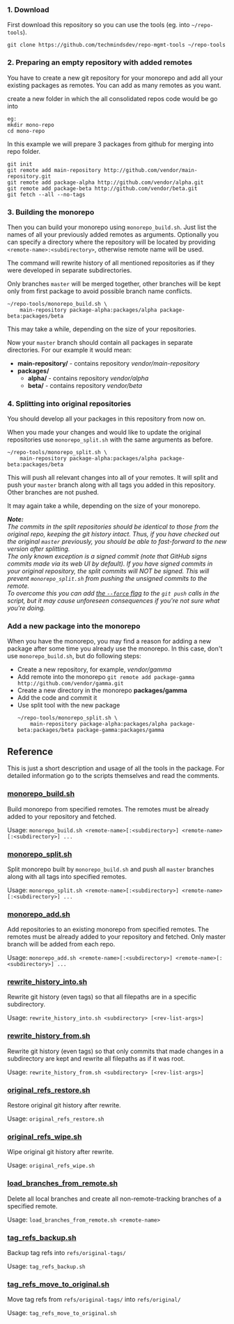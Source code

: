 ### 1. Download

First download this repository so you can use the tools (eg. into `~/repo-tools`).

```
git clone https://github.com/techmindsdev/repo-mgmt-tools ~/repo-tools
```

### 2. Preparing an empty repository with added remotes

You have to create a new git repository for your monorepo and add all your existing packages as remotes.
You can add as many remotes as you want.

create a new folder in which the all consolidated repos code would be go into

```
eg: 
mkdir mono-repo
cd mono-repo

```

In this example we will prepare 3 packages from github for merging into repo folder.

```
git init
git remote add main-repository http://github.com/vendor/main-repository.git
git remote add package-alpha http://github.com/vendor/alpha.git
git remote add package-beta http://github.com/vendor/beta.git
git fetch --all --no-tags
```

### 3. Building the monorepo

Then you can build your monorepo using `monorepo_build.sh`.
Just list the names of all your previously added remotes as arguments.
Optionally you can specify a directory where the repository will be located by providing `<remote-name>:<subdirectory>`, otherwise remote name will be used.

The command will rewrite history of all mentioned repositories as if they were developed in separate subdirectories.

Only branches `master` will be merged together, other branches will be kept only from first package to avoid possible branch name conflicts.

```
~/repo-tools/monorepo_build.sh \
    main-repository package-alpha:packages/alpha package-beta:packages/beta
```

This may take a while, depending on the size of your repositories.

Now your `master` branch should contain all packages in separate directories. For our example it would mean:
* **main-repository/** - contains repository *vendor/main-repository*
* **packages/**
  * **alpha/** - contains repository *vendor/alpha*
  * **beta/** - contains repository *vendor/beta*

### 4. Splitting into original repositories

You should develop all your packages in this repository from now on.

When you made your changes and would like to update the original repositories use `monorepo_split.sh` with the same arguments as before.

```
~/repo-tools/monorepo_split.sh \
    main-repository package-alpha:packages/alpha package-beta:packages/beta
```

This will push all relevant changes into all of your remotes.
It will split and push your `master` branch along with all tags you added in this repository.
Other branches are not pushed.

It may again take a while, depending on the size of your monorepo.

***Note:***  
*The commits in the split repositories should be identical to those from the original repo, keeping the git history intact.*
*Thus, if you have checked out the original `master` previously, you should be able to fast-forward to the new version after splitting.*  
*The only known exception is a signed commit (note that GitHub signs commits made via its web UI by default).*
*If you have signed commits in your original repository, the split commits will NOT be signed.*
*This will prevent `monorepo_split.sh` from pushing the unsigned commits to the remote.*  
*To overcome this you can add [the `--force` flag](https://git-scm.com/docs/git-push#git-push--f) to the `git push` calls in the script, but it may cause unforeseen consequences if you're not sure what you're doing.*

### Add a new package into the monorepo

When you have the monorepo, you may find a reason for adding a new package after some time you already use the monorepo.
In this case, don't use `monorepo_build.sh`, but do following steps:

* Create a new repository, for example, *vendor/gamma*
* Add remote into the monorepo `git remote add package-gamma http://github.com/vendor/gamma.git`
* Create a new directory in the monorepo **packages/gamma**
* Add the code and commit it
* Use split tool with the new package
    ```
    ~/repo-tools/monorepo_split.sh \
        main-repository package-alpha:packages/alpha package-beta:packages/beta package-gamma:packages/gamma
    ```

## Reference

This is just a short description and usage of all the tools in the package.
For detailed information go to the scripts themselves and read the comments.

### [monorepo_build.sh](./monorepo_build.sh)

Build monorepo from specified remotes. The remotes must be already added to your repository and fetched.

Usage: `monorepo_build.sh <remote-name>[:<subdirectory>] <remote-name>[:<subdirectory>] ...`

### [monorepo_split.sh](./monorepo_split.sh)

Split monorepo built by `monorepo_build.sh` and push all `master` branches along with all tags into specified remotes.

Usage: `monorepo_split.sh <remote-name>[:<subdirectory>] <remote-name>[:<subdirectory>] ...`

### [monorepo_add.sh](./monorepo_add.sh)

Add repositories to an existing monorepo from specified remotes. The remotes must be already added to your repository and fetched. Only master branch will be added from each repo.

Usage: `monorepo_add.sh <remote-name>[:<subdirectory>] <remote-name>[:<subdirectory>] ...`

### [rewrite_history_into.sh](./rewrite_history_into.sh)

Rewrite git history (even tags) so that all filepaths are in a specific subdirectory.

Usage: `rewrite_history_into.sh <subdirectory> [<rev-list-args>]`

### [rewrite_history_from.sh](./rewrite_history_from.sh)

Rewrite git history (even tags) so that only commits that made changes in a subdirectory are kept and rewrite all filepaths as if it was root.

Usage: `rewrite_history_from.sh <subdirectory> [<rev-list-args>]`

### [original_refs_restore.sh](./original_refs_restore.sh)

Restore original git history after rewrite.

Usage: `original_refs_restore.sh`

### [original_refs_wipe.sh](./original_refs_wipe.sh)

Wipe original git history after rewrite.

Usage: `original_refs_wipe.sh`

### [load_branches_from_remote.sh](./load_branches_from_remote.sh)

Delete all local branches and create all non-remote-tracking branches of a specified remote.

Usage: `load_branches_from_remote.sh <remote-name>`

### [tag_refs_backup.sh](./tag_refs_backup.sh)

Backup tag refs into `refs/original-tags/`

Usage: `tag_refs_backup.sh`

### [tag_refs_move_to_original.sh](./tag_refs_move_to_original.sh)

Move tag refs from `refs/original-tags/` into `refs/original/`

Usage: `tag_refs_move_to_original.sh`

